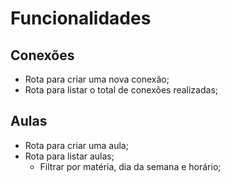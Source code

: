 # Funcionalidades

## Conexões
- Rota para criar uma nova conexão;
- Rota para listar o total de conexões realizadas;

## Aulas
- Rota para criar uma aula;
- Rota para listar aulas;
  - Filtrar por matéria, dia da semana e horário;
